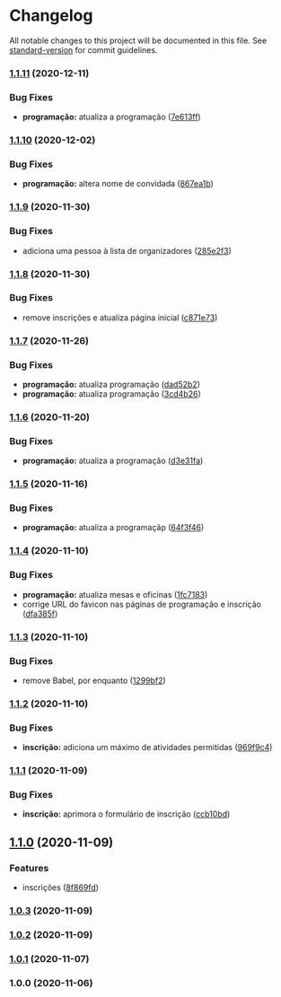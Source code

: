 # Changelog

All notable changes to this project will be documented in this file. See [standard-version](https://github.com/conventional-changelog/standard-version) for commit guidelines.

### [1.1.11](https://github.com/danielsarsi/convep-2020/compare/v1.1.10...v1.1.11) (2020-12-11)


### Bug Fixes

* **programação:** atualiza a programação ([7e613ff](https://github.com/danielsarsi/convep-2020/commit/7e613fffe1278dab22b019f4a2e545239132b5de))

### [1.1.10](https://github.com/danielsarsi/convep-2020/compare/v1.1.9...v1.1.10) (2020-12-02)


### Bug Fixes

* **programação:** altera nome de convidada ([867ea1b](https://github.com/danielsarsi/convep-2020/commit/867ea1b4a70a81e63d828d43f8ab1253b4d0c1c9))

### [1.1.9](https://github.com/danielsarsi/convep-2020/compare/v1.1.8...v1.1.9) (2020-11-30)


### Bug Fixes

* adiciona uma pessoa à lista de organizadores ([285e2f3](https://github.com/danielsarsi/convep-2020/commit/285e2f3a12f4f5dc7a069bc5b79c06b8325ea901))

### [1.1.8](https://github.com/danielsarsi/convep-2020/compare/v1.1.7...v1.1.8) (2020-11-30)


### Bug Fixes

* remove inscrições e atualiza página inicial ([c871e73](https://github.com/danielsarsi/convep-2020/commit/c871e73019e92c11b7f4bf4d71902a74e61aad6f))

### [1.1.7](https://github.com/danielsarsi/convep-2020/compare/v1.1.6...v1.1.7) (2020-11-26)


### Bug Fixes

* **programação:** atualiza programação ([dad52b2](https://github.com/danielsarsi/convep-2020/commit/dad52b27918469c82a66ad4f7f4029a50b1e6917))
* **programação:** atualiza programação ([3cd4b26](https://github.com/danielsarsi/convep-2020/commit/3cd4b2678bafddb6366aee0f5fcada5d9fe44d57))

### [1.1.6](https://github.com/danielsarsi/convep-2020/compare/v1.1.5...v1.1.6) (2020-11-20)


### Bug Fixes

* **programação:** atualiza a programação ([d3e31fa](https://github.com/danielsarsi/convep-2020/commit/d3e31fa8daf535b058b542f778fc72aacdf8d233))

### [1.1.5](https://github.com/danielsarsi/convep-2020/compare/v1.1.4...v1.1.5) (2020-11-16)


### Bug Fixes

* **programação:** atualiza a programaçãp ([64f3f46](https://github.com/danielsarsi/convep-2020/commit/64f3f46510ab7e6ee68a8a4faa14fc44161f350d))

### [1.1.4](https://github.com/danielsarsi/convep-2020/compare/v1.1.3...v1.1.4) (2020-11-10)


### Bug Fixes

* **programação:** atualiza mesas e oficinas ([1fc7183](https://github.com/danielsarsi/convep-2020/commit/1fc7183c6830100bf477f049fd08166c0357e459))
* corrige URL do favicon nas páginas de programação e inscrição ([dfa385f](https://github.com/danielsarsi/convep-2020/commit/dfa385f39bbc3f0c464ead5614544e4360e2da38))

### [1.1.3](https://github.com/danielsarsi/convep-2020/compare/v1.1.2...v1.1.3) (2020-11-10)


### Bug Fixes

* remove Babel, por enquanto ([1299bf2](https://github.com/danielsarsi/convep-2020/commit/1299bf2fb03774323420f19afc3bf24571c085bf))

### [1.1.2](https://github.com/danielsarsi/convep-2020/compare/v1.1.1...v1.1.2) (2020-11-10)


### Bug Fixes

* **inscrição:** adiciona um máximo de atividades permitidas ([969f9c4](https://github.com/danielsarsi/convep-2020/commit/969f9c4b5bd8a19a38fe2bc5791e0cfec3da93eb))

### [1.1.1](https://github.com/danielsarsi/convep-2020/compare/v1.1.0...v1.1.1) (2020-11-09)


### Bug Fixes

* **inscrição:** aprimora o formulário de inscrição ([ccb10bd](https://github.com/danielsarsi/convep-2020/commit/ccb10bd121da71347e6f25708cd0ab215850ec59))

## [1.1.0](https://github.com/danielsarsi/convep-2020/compare/v1.0.3...v1.1.0) (2020-11-09)


### Features

* inscrições ([8f869fd](https://github.com/danielsarsi/convep-2020/commit/8f869fd4aa45f65870988b9357d416d32eff6e66))

### [1.0.3](https://github.com/danielsarsi/convep-2020/compare/v1.0.2...v1.0.3) (2020-11-09)

### [1.0.2](https://github.com/danielsarsi/convep-2020/compare/v1.0.1...v1.0.2) (2020-11-09)

### [1.0.1](https://github.com/danielsarsi/convep-2020/compare/v1.0.0...v1.0.1) (2020-11-07)

### 1.0.0 (2020-11-06)
